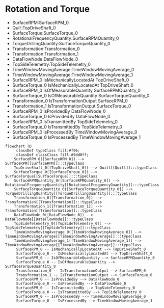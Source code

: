 # Rotation and Torque
- SurfaceRPM:SurfaceRPM_0
- Quill:TopDriveShaft_0
- SurfaceTorque:SurfaceTorque_0
- RotationalFrequencyQuantity:SurfaceRPMQuantity_0
- TorqueDrillingQuantity:SurfaceTorqueQuantity_0
- Transformation:Transformation_0
- Transformation:Transformation_1
- DataFlowNode:DataFlowNode_0
- TopSideTelemetry:TopSideTelemetry_0
- TimeWindowMovingAverage:TimeWindowMovingAverage_0
- TimeWindowMovingAverage:TimeWindowMovingAverage_1
- SurfaceRPM_0 IsMechanicallyLocatedAt TopDriveShaft_0
- SurfaceTorque_0 IsMechanicallyLocatedAt TopDriveShaft_0
- SurfaceRPM_0 IsOfMeasurableQuantity SurfaceRPMQuantity_0
- SurfaceTorque_0 IsOfMeasurableQuantity SurfaceTorqueQuantity_0
- Transformation_0 IsTransformationOutput SurfaceRPM_0
- Transformation_1 IsTransformationOutput SurfaceTorque_0
- SurfaceRPM_0 IsProvidedBy DataFlowNode_0
- SurfaceTorque_0 IsProvidedBy DataFlowNode_0
- SurfaceRPM_0 IsTransmittedBy TopSideTelemetry_0
- SurfaceTorque_0 IsTransmittedBy TopSideTelemetry_0
- SurfaceRPM_0 IsProcessedBy TimeWindowMovingAverage_0
- SurfaceTorque_0 IsProcessedBy TimeWindowMovingAverage_1
```mermaid
flowchart TD
	 classDef typeClass fill:#f96;
	 classDef classClass fill:#9dd0ff;
	SurfaceRPM_0([SurfaceRPM_0]) --> SurfaceRPM[[SurfaceRPM]]:::typeClass
	TopDriveShaft_0([TopDriveShaft_0]) --> Quill[[Quill]]:::typeClass
	SurfaceTorque_0([SurfaceTorque_0]) --> SurfaceTorque[[SurfaceTorque]]:::typeClass
	SurfaceRPMQuantity_0([SurfaceRPMQuantity_0]) --> RotationalFrequencyQuantity[[RotationalFrequencyQuantity]]:::typeClass
	SurfaceTorqueQuantity_0([SurfaceTorqueQuantity_0]) --> TorqueDrillingQuantity[[TorqueDrillingQuantity]]:::typeClass
	Transformation_0([Transformation_0]) --> Transformation[[Transformation]]:::typeClass
	Transformation_1([Transformation_1]) --> Transformation[[Transformation]]:::typeClass
	DataFlowNode_0([DataFlowNode_0]) --> DataFlowNode[[DataFlowNode]]:::typeClass
	TopSideTelemetry_0([TopSideTelemetry_0]) --> TopSideTelemetry[[TopSideTelemetry]]:::typeClass
	TimeWindowMovingAverage_0([TimeWindowMovingAverage_0]) --> TimeWindowMovingAverage[[TimeWindowMovingAverage]]:::typeClass
	TimeWindowMovingAverage_1([TimeWindowMovingAverage_1]) --> TimeWindowMovingAverage[[TimeWindowMovingAverage]]:::typeClass
	 SurfaceRPM_0 -- IsMechanicallyLocatedAt --> TopDriveShaft_0 
	 SurfaceTorque_0 -- IsMechanicallyLocatedAt --> TopDriveShaft_0 
	 SurfaceRPM_0 -- IsOfMeasurableQuantity --> SurfaceRPMQuantity_0 
	 SurfaceTorque_0 -- IsOfMeasurableQuantity --> SurfaceTorqueQuantity_0 
	 Transformation_0 -- IsTransformationOutput --> SurfaceRPM_0 
	 Transformation_1 -- IsTransformationOutput --> SurfaceTorque_0 
	 SurfaceRPM_0 -- IsProvidedBy --> DataFlowNode_0 
	 SurfaceTorque_0 -- IsProvidedBy --> DataFlowNode_0 
	 SurfaceRPM_0 -- IsTransmittedBy --> TopSideTelemetry_0 
	 SurfaceTorque_0 -- IsTransmittedBy --> TopSideTelemetry_0 
	 SurfaceRPM_0 -- IsProcessedBy --> TimeWindowMovingAverage_0 
	 SurfaceTorque_0 -- IsProcessedBy --> TimeWindowMovingAverage_1 
```
